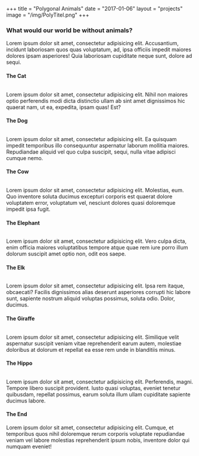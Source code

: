 +++
title = "Polygonal Animals"
date = "2017-01-06"
layout = "projects"
image = "/img/PolyTitel.png"
+++

<h3>What would our world be without animals?</h3>

Lorem ipsum dolor sit amet, consectetur adipisicing elit. Accusantium, incidunt laboriosam quos quas voluptatum, ad, ipsa officiis impedit maiores dolores ipsam asperiores! Quia laboriosam cupiditate neque sunt, dolore ad sequi.


<h4>The Cat</h4>

<img id="polyanimal-normal" src="\img\PolyCat.png" alt="">

Lorem ipsum dolor sit amet, consectetur adipisicing elit. Nihil non maiores optio perferendis modi dicta distinctio ullam ab sint amet dignissimos hic quaerat nam, ut ea, expedita, ipsam quas! Est?


<h4>The Dog</h4>

<img id="polyanimal-normal" src="\img\PolyDog.png" alt="">

Lorem ipsum dolor sit amet, consectetur adipisicing elit. Ea quisquam impedit temporibus illo consequuntur aspernatur laborum mollitia maiores. Repudiandae aliquid vel quo culpa suscipit, sequi, nulla vitae adipisci cumque nemo.



<h4>The Cow</h4>

<img id="polyanimal-normal" src="\img\PolyCow.png" alt="">

Lorem ipsum dolor sit amet, consectetur adipisicing elit. Molestias, eum. Quo inventore soluta ducimus excepturi corporis est quaerat dolore voluptatem error, voluptatum vel, nesciunt dolores quasi doloremque impedit ipsa fugit.

<h4>The Elephant</h4>

<img id="polyanimal-normal" src="\img\PolyElephant.png" alt="">

Lorem ipsum dolor sit amet, consectetur adipisicing elit. Vero culpa dicta, enim officia maiores voluptatibus tempore atque quae rem iure porro illum dolorum suscipit amet optio non, odit eos saepe.

<h4>The Elk</h4>

<img id="polyanimal-normal" src="\img\PolyElk.png" alt="">

Lorem ipsum dolor sit amet, consectetur adipisicing elit. Ipsa rem itaque, obcaecati? Facilis dignissimos alias deserunt asperiores corrupti hic labore sunt, sapiente nostrum aliquid voluptas possimus, soluta odio. Dolor, ducimus.

<h4>The Giraffe</h4>

<img id="polyanimal-normal" src="\img\PolyGiraffe.png" alt="">

Lorem ipsum dolor sit amet, consectetur adipisicing elit. Similique velit aspernatur suscipit veniam vitae reprehenderit earum autem, molestiae doloribus at dolorum et repellat ea esse rem unde in blanditiis minus.


<h4>The Hippo</h4>

<img id="polyanimal-normal" src="\img\PolyHippo.png" alt="">


Lorem ipsum dolor sit amet, consectetur adipisicing elit. Perferendis, magni. Tempore libero suscipit provident. Iusto quasi voluptas, eveniet tenetur quibusdam, repellat possimus, earum soluta illum ullam cupiditate sapiente ducimus labore.


<h4>The End</h4>

Lorem ipsum dolor sit amet, consectetur adipisicing elit. Cumque, et temporibus quos nihil doloremque rerum corporis voluptate repudiandae veniam vel labore molestias reprehenderit ipsum nobis, inventore dolor qui numquam eveniet!